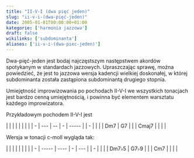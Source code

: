 ```yaml
---
title: "II-V-I (dwa pięć jeden)"
slug: "ii-v-i-(dwa-pięć-jeden)"
date: 2005-01-01T00:00:00+01:00
kategorie: ['harmonia jazzowa']
draft: false
wikilinks: ['subdominanta']
aliases: ['ii-v-i-(dwa-piec-jeden)']
---
```

Dwa-pięć-jeden jest bodaj najczęstszym następstwem akordów spotykanym w
standardach jazzowych. Upraszczając sprawę, można powiedzieć, że jest to
jazzowa wersja kadencji wielkiej doskonałej, w której
subdominanta<!-- link nie odnosił się do niczego --> została zastąpiona subdominantą
drugiego stopnia.

Umiejętność improwizowania po pochodach II-V-I we wszystkich tonacjach
jest bardzo cenną umiejętnością, i powinna być elementem warsztatu
każdego improwizatora.

Przykładowym pochodem II-V-I jest

|   |     |    |   |       |  |   |
| - | --- | -- | - | ----- |  | - |
| | | Dm7 | G7 | | | Cmaj7 |  | | |

Wersja w tonacji c-moll wygląda tak:

|   |       |      |   |     |  |   |
| - | ----- | ---- | - | --- |  | - |
| | | Dm7♭5 | G7♭9 | | | Cm7 |  | | |

